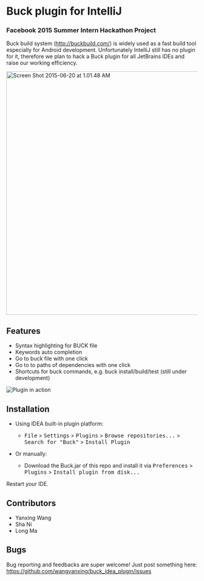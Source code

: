 # Buck plugin for IntelliJ

### Facebook 2015 Summer Intern Hackathon Project

Buck build system (http://buckbuild.com/) is widely used as a fast build tool especially for Android development. Unfortunately IntelliJ still has no plugin for it, therefore we plan to hack a Buck plugin for all JetBrains IDEs and raise our working efficiency.

<a href="https://www.flickr.com/photos/128908106@N06/18978890005" title="Screen Shot 2015-06-20 at 1.01.48 AM by Yanxing Wang, on Flickr"><img src="https://c1.staticflickr.com/1/401/18978890005_b92d0b3d75_o.png" width="1047" height="639" alt="Screen Shot 2015-06-20 at 1.01.48 AM"></a>

## Features

* Syntax highlighting for BUCK file
* Keywords auto completion
* Go to buck file with one click
* Go to to paths of dependencies with one click
* Shortcuts for buck commands, e.g. buck install/build/test (still under development)

![Plugin in action](http://i.giphy.com/3o85xwC8dOyakxqhag.gif)

## Installation

- Using IDEA built-in plugin platform:
  - <kbd>File</kbd> > <kbd>Settings</kbd> > <kbd>Plugins</kbd> > <kbd>Browse repositories...</kbd> > <kbd>Search for "Buck"</kbd> > <kbd>Install Plugin</kbd>
  
- Or manually:
  - Download the Buck.jar of this repo and install it via <kbd>Preferences</kbd> > <kbd>Plugins</kbd> > <kbd>Install plugin from disk...</kbd>
  
Restart your IDE.

## Contributors

* Yanxing Wang
* Sha Ni
* Long Ma

## Bugs

Bug reporting and feedbacks are super welcome!
Just post something here: https://github.com/wangyanxing/buck_idea_plugin/issues
